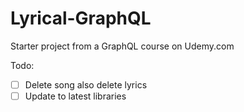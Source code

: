 # Lyrical-GraphQL
Starter project from a GraphQL course on Udemy.com

Todo:
- [ ] Delete song also delete lyrics
- [ ] Update to latest libraries
